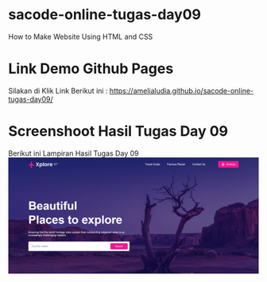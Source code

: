 # sacode-online-tugas-day09
How to Make Website Using HTML and CSS


# Link Demo Github Pages 
Silakan di Klik Link Berikut ini :
https://amelialudia.github.io/sacode-online-tugas-day09/


# Screenshoot Hasil Tugas Day 09 
Berikut ini Lampiran Hasil Tugas Day 09
<img src="./screenshoot/1.jpg">

